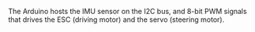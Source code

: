 The Arduino hosts the IMU sensor on the I2C bus, and 8-bit PWM signals that drives the ESC (driving motor) and the servo (steering motor).


